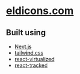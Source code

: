# [eldicons.com](https://eldicons.com)

## Built using

- [Next.js][1]
- [tailwind.css][2]
- [react-virtualized][3]
- [react-tracked][4]

[1]: https://nextjs.org/
[2]: https://tailwindcss.com/
[3]: https://github.com/bvaughn/react-virtualized
[4]: https://react-tracked.js.org/